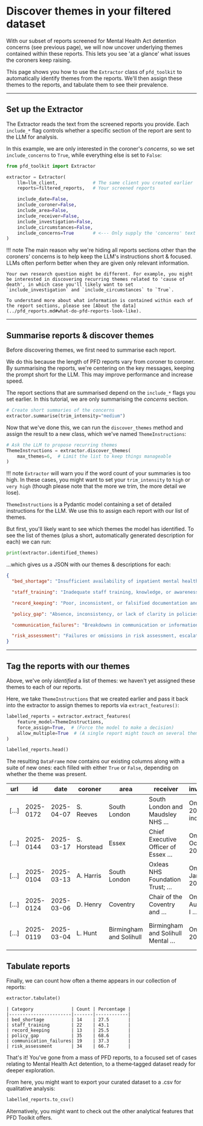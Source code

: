 # Discover themes in your filtered dataset

With our subset of reports screened for Mental Health Act detention concerns (see previous page), we will now uncover underlying themes contained within these reports. This lets you see 'at a glance' what issues the coroners keep raising.

This page shows you how to use the `Extractor` class of `pfd_toolkit` to automatically identify themes from the reports. We'll then assign these themes to the reports, and tabulate them to see their prevalence.


---

## Set up the Extractor

The Extractor reads the text from the screened reports you provide. Each `include_*` flag controls whether a specific section of the report are sent to the LLM for analysis. 

In this example, we are only interested in the coroner's *concerns*, so we set `include_concerns` to `True`, while everything else is set to `False`:

```python
from pfd_toolkit import Extractor

extractor = Extractor(
    llm=llm_client,             # The same client you created earlier
    reports=filtered_reports,   # Your screened reports

    include_date=False,
    include_coroner=False,
    include_area=False,
    include_receiver=False,
    include_investigation=False,
    include_circumstances=False,
    include_concerns=True       # <--- Only supply the 'concerns' text
)
```

!!! note
    The main reason why we're hiding all reports sections other than the coroners' concerns is to help keep the LLM's instructions short & focused. LLMs often perform better when they are given only relevant information.

    Your own research question might be different. For example, you might be interested in discovering recurring themes related to 'cause of death', in which case you'll likely want to set `include_investigation` and `include_circumstances` to `True`.
    
    To understand more about what information is contained within each of the report sections, please see [About the data](../pfd_reports.md#what-do-pfd-reports-look-like).


---

## Summarise reports & discover themes

Before discovering themes, we first need to summarise each report. 

We do this because the length of PFD reports vary from coroner to coroner. By summarising the reports, we're centering on the key messages, keeping the prompt short for the LLM. This may improve performance and increase speed.

The report sections that are summarised depend on the `include_*` flags you set earlier. In this tutorial, we are only summarising the *concerns* section.


```python
# Create short summaries of the concerns
extractor.summarise(trim_intensity="medium")
```

Now that we've done this, we can run the `discover_themes` method and assign the result to a new class, which we've named `ThemeInstructions`:

```python
# Ask the LLM to propose recurring themes
ThemeInstructions = extractor.discover_themes(
    max_themes=6,  # Limit the list to keep things manageable
)
```

!!! note
    `Extractor` will warn you if the word count of your summaries is too high. In these cases, you might want to set your `trim_intensity` to `high` or `very high` (though please note that the more we trim, the more detail we lose).


`ThemeInstructions` is a Pydantic model containing a set of detailed instructions for the LLM. We use this to assign each report with our list of themes.

But first, you'll likely want to see which themes the model has identified. To see the list of themes (plus a short, automatically generated description for each) we can run:

```python
print(extractor.identified_themes)
```

...which gives us a JSON with our themes & descriptions for each:

```json
{
  "bed_shortage": "Insufficient availability of inpatient mental health beds or suitable placements, leading to delays, inappropriate care environments, or patients being placed far from home.",

  "staff_training": "Inadequate staff training, knowledge, or awareness regarding policies, risk assessment, clinical procedures, or the Mental Health Act.",

  "record_keeping": "Poor, inconsistent, or falsified documentation and record keeping, including failures in care planning, observation records, and communication of key information.",

  "policy_gap": "Absence, inconsistency, or lack of clarity in policies, protocols, or guidance, resulting in confusion or unsafe practices.",

  "communication_failures": "Breakdowns in communication or information sharing between staff, agencies, families, or across systems, impacting patient safety and care continuity.",

  "risk_assessment": "Failures or omissions in risk assessment, escalation, or monitoring, including inadequate recognition of suicide risk, self-harm, or other patient safety concerns."
}
```

---

## Tag the reports with our themes

Above, we've only _identified_ a list of themes: we haven't yet assigned these themes to each of our reports.

Here, we take `ThemeInstructions` that we created earlier and pass it back into the extractor to assign themes to reports via `extract_features()`:

```python
labelled_reports = extractor.extract_features(
    feature_model=ThemeInstructions,
    force_assign=True,  # (Force the model to make a decision)
    allow_multiple=True  # (A single report might touch on several themes)
)

labelled_reports.head()
```

The resulting `DataFrame` now contains our existing columns along with a suite of new ones: each filled with either `True` or `False`, depending on whether the theme was present.

| url | id | date | coroner | area | receiver | investigation | circumstances | concerns | bed_shortage | staff_training | record_keeping | policy_gap | communication_failures | risk_assessment |
|-----|----|------|---------|------|----------|---------------|---------------|----------|--------------|----------------|----------------|------------|------------------------|-----------------|
| […] | 2025-0172 | 2025-04-07 | S. Reeves | South London | South London and Maudsley NHS … | On 21 March 2023 an inquest … | Christopher McDonald was … | The evidence heard … | False | True | False | False | False | True |
| […] | 2025-0144 | 2025-03-17 | S. Horstead | Essex | Chief Executive Officer of Essex … | On 31 October 2023 I … | On the 23rd September 2023 … | (a) Failures in care … | False | False | True | False | True | True |
| […] | 2025-0104 | 2025-03-13 | A. Harris | South London | Oxleas NHS Foundation Trust; … | On 15 January 2020 an … | Mr Paul Dunne had a … | Individual mental health … | False | True | True | True | True | True |
| […] | 2025-0124 | 2025-03-06 | D. Henry | Coventry | Chair of the Coventry and … | On 13 August 2021 I … | Mr Gebrsselasié on the 2nd … | The inquest explored issues … | False | False | False | True | False | True |
| […] | 2025-0119 | 2025-03-04 | L. Hunt | Birmingham and Solihull | Birmingham and Solihull Mental … | On 20 July 2023 I … | Mr Lynch resided in room 1 … | To Birmingham and Solihull … | False | True | True | True | True | True |


## Tabulate reports

Finally, we can count how often a theme appears in our collection of reports:


```python
extractor.tabulate()
```

```
| Category              | Count | Percentage |
|-----------------------|-------|------------|
| bed_shortage          | 14    | 27.5       |
| staff_training        | 22    | 43.1       |
| record_keeping        | 13    | 25.5       |
| policy_gap            | 35    | 68.6       |
| communication_failures| 19    | 37.3       |
| risk_assessment       | 34    | 66.7       |

```
That's it! You've gone from a mass of PFD reports, to a focused set of cases relating to Mental Health Act detention, to a theme‑tagged dataset ready for deeper exploration.

From here, you might want to export your curated dataset to a .csv for qualitative analysis:

```python
labelled_reports.to_csv()
```

Alternatively, you might want to check out the other analytical features that PFD Toolkit offers.